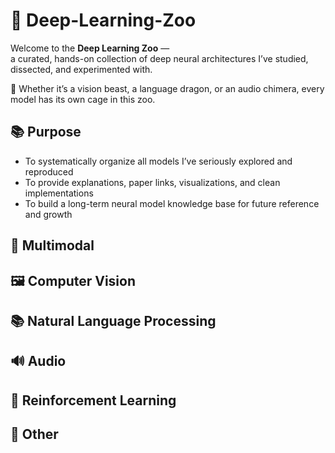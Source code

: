 # 🧠 Deep-Learning-Zoo

Welcome to the **Deep Learning Zoo** —  
a curated, hands-on collection of deep neural architectures I’ve studied, dissected, and experimented with.

🦁 Whether it’s a vision beast, a language dragon, or an audio chimera, every model has its own cage in this zoo.

## 📚 Purpose

- To systematically organize all models I’ve seriously explored and reproduced  
- To provide explanations, paper links, visualizations, and clean implementations  
- To build a long-term neural model knowledge base for future reference and growth  

## 🦎 Multimodal 

## 🖼️ Computer Vision

## 📚 Natural Language Processing

## 🔊 Audio

## 🧠 Reinforcement Learning 

## 🧪 Other